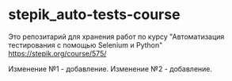 # stepik_auto-tests-course
Это репозитарий для хранения работ по курсу "Автоматизация тестирования с помощью Selenium и Python" https://stepik.org/course/575/

Изменение №1 - добавление.
Изменение №2 - добавление.
